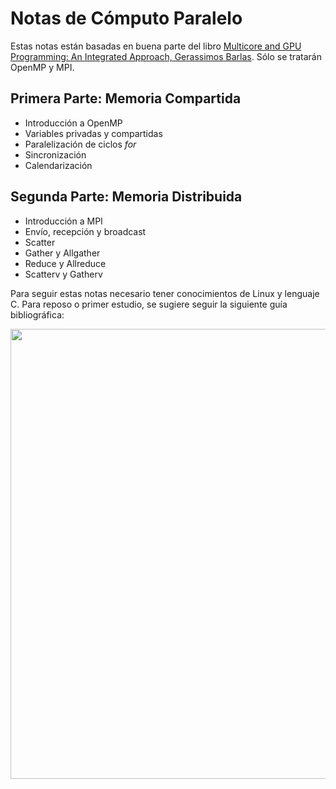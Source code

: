# Notas de Cómputo Paralelo

Estas notas están basadas en buena parte del libro [Multicore and GPU Programming: An Integrated Approach, Gerassimos Barlas](https://www.amazon.com.mx/Multicore-Gpu-Programming-Integrated-Approach/dp/0124171370). Sólo se tratarán OpenMP y MPI.

## Primera Parte: Memoria Compartida
* Introducción a OpenMP
* Variables privadas y compartidas
* Paralelización de ciclos *for*
* Sincronización
* Calendarización

## Segunda Parte: Memoria Distribuida
* Introducción a MPI
* Envío, recepción y broadcast  
* Scatter
* Gather y Allgather
* Reduce y Allreduce
* Scatterv y Gatherv 

Para seguir estas notas necesario tener conocimientos de Linux y lenguaje C. Para reposo o primer estudio, se sugiere seguir la siguiente guía bibliográfica:  

<p align="center">
<img src="https://1.bp.blogspot.com/-DZqxwtAum1c/XzL1ERvBX8I/AAAAAAAACY8/2BB49r94lScX6ZQWHibmsP_swatbWS5hwCPcBGAYYCw/d/Guia%2BLinux%2By%2BLenguje%2BC.png" width=720>
</p>

